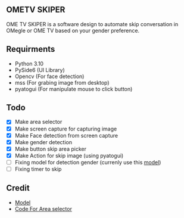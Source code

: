 ## OMETV SKIPER
OME TV SKIPER is a software design to automate skip conversation in OMegle or OME TV
based on your gender preference.

## Requirments
- Python 3.10
- PySide6 (UI Library)
- Opencv (For face detection)
- mss (For grabing image from desktop)
- pyatogui (For manipulate mouse to click button)

## Todo
- [X] Make area selector
- [X] Make screen capture for capturing image
- [X] Make Face detection from screen capture
- [X] Make gender detection 
- [X] Make button skip area picker
- [X] Make Action for skip image (using pyatogui)
- [ ] Fixing model for detection gender (currenly use this [model](https://github.com/Isfhan/age-gender-detection))
- [ ] Fixing timer to skip

## Credit 
- [Model](https://github.com/Isfhan/age-gender-detection)
- [Code For Area selector](https://github.com/cheina97/ScreenRecorderQT)